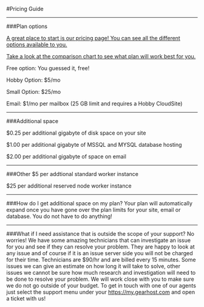 #Pricing Guide
___
###Plan options

[A great place to start is our pricing page! You can see all the different options available to you.](https://www.gearhost.com/pricing)

[Take a look at the comparison chart to see what plan will work best for you.](https://www.gearhost.com/documentation/difference-free-shared-reserved-plans)

Free option: You guessed it, free!

Hobby Option: $5/mo

Small Option: $25/mo

Email: $1/mo per mailbox (25 GB limit and requires a Hobby CloudSite)

____
###Additional space

$0.25 per additional gigabyte of disk space on your site

$1.00 per additional gigabyte of MSSQL and MYSQL database hosting

$2.00 per additional gigabyte of space on email

___
###Other
$5 per addtional standard worker instance

$25 per additional reserved node worker instance

___
###How do I get additional space on my plan?
Your plan will automatically expand once you have gone over the plan limits for your site, email or database. You do not have to do anything!
___
###What if I need assistance that is outside the scope of your support?
No worries! We have some amazing technicians that can investigate an issue for you and see if they can resolve your problem. They are happy to look at any issue and of course if it is an issue server side you will not be charged for their time. Technicians are $90/hr and are billed every 15 minutes. Some issues we can give an estimate on how long it will take to solve, other issues we cannot be sure how much research and investigation will need to be done to resolve your problem. We will work close with you to make sure we do not go outside of your budget. To get in touch with one of our agents just select the support menu under your https://my.gearhost.com and open a ticket with us!

